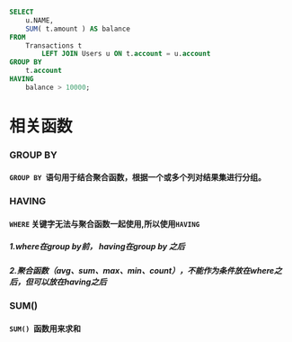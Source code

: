 ```sql
SELECT
    u.NAME,
    SUM( t.amount ) AS balance
FROM
    Transactions t
        LEFT JOIN Users u ON t.account = u.account
GROUP BY
    t.account
HAVING
    balance > 10000;
```
# 相关函数
### GROUP BY
#### `GROUP BY `语句用于结合聚合函数，根据一个或多个列对结果集进行分组。

### HAVING
#### `WHERE` 关键字无法与聚合函数一起使用,所以使用`HAVING`
##### 1.where在group by前， having在group by 之后
##### 2.聚合函数（avg、sum、max、min、count），不能作为条件放在where之后，但可以放在having之后

### SUM()
#### `SUM() `函数用来求和